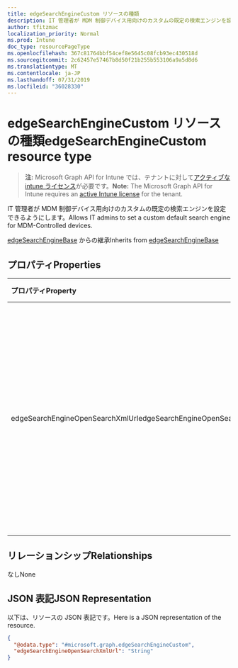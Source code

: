 ```yaml
---
title: edgeSearchEngineCustom リソースの種類
description: IT 管理者が MDM 制御デバイス用向けのカスタムの既定の検索エンジンを設定できるようにします。
author: tfitzmac
localization_priority: Normal
ms.prod: Intune
doc_type: resourcePageType
ms.openlocfilehash: 367c81764bbf54cef8e5645c08fcb93ec430518d
ms.sourcegitcommit: 2c62457e57467b8d50f21b255b553106a9a5d8d6
ms.translationtype: MT
ms.contentlocale: ja-JP
ms.lasthandoff: 07/31/2019
ms.locfileid: "36028330"
---
```

# <a name="edgesearchenginecustom-resource-type"></a><span data-ttu-id="60b7c-103">edgeSearchEngineCustom リソースの種類</span><span class="sxs-lookup"><span data-stu-id="60b7c-103">edgeSearchEngineCustom resource type</span></span>

> <span data-ttu-id="60b7c-104">**注:** Microsoft Graph API for Intune では、テナントに対して[アクティブな intune ライセンス](https://go.microsoft.com/fwlink/?linkid=839381)が必要です。</span><span class="sxs-lookup"><span data-stu-id="60b7c-104">**Note:** The Microsoft Graph API for Intune requires an [active Intune license](https://go.microsoft.com/fwlink/?linkid=839381) for the tenant.</span></span>

<span data-ttu-id="60b7c-105">IT 管理者が MDM 制御デバイス用向けのカスタムの既定の検索エンジンを設定できるようにします。</span><span class="sxs-lookup"><span data-stu-id="60b7c-105">Allows IT admins to set a custom default search engine for MDM-Controlled devices.</span></span>


<span data-ttu-id="60b7c-106">[edgeSearchEngineBase](../resources/intune-deviceconfig-edgesearchenginebase.md) からの継承</span><span class="sxs-lookup"><span data-stu-id="60b7c-106">Inherits from [edgeSearchEngineBase](../resources/intune-deviceconfig-edgesearchenginebase.md)</span></span>

## <a name="properties"></a><span data-ttu-id="60b7c-107">プロパティ</span><span class="sxs-lookup"><span data-stu-id="60b7c-107">Properties</span></span>
|<span data-ttu-id="60b7c-108">プロパティ</span><span class="sxs-lookup"><span data-stu-id="60b7c-108">Property</span></span>|<span data-ttu-id="60b7c-109">型</span><span class="sxs-lookup"><span data-stu-id="60b7c-109">Type</span></span>|<span data-ttu-id="60b7c-110">説明</span><span class="sxs-lookup"><span data-stu-id="60b7c-110">Description</span></span>|
|:---|:---|:---|
|<span data-ttu-id="60b7c-111">edgeSearchEngineOpenSearchXmlUrl</span><span class="sxs-lookup"><span data-stu-id="60b7c-111">edgeSearchEngineOpenSearchXmlUrl</span></span>|<span data-ttu-id="60b7c-112">文字列型 (String)</span><span class="sxs-lookup"><span data-stu-id="60b7c-112">String</span></span>|<span data-ttu-id="60b7c-113">短縮名と検索エンジンの URL が最低限含まれる OpenSearch xml ファイルが入っている https リンクを指します。</span><span class="sxs-lookup"><span data-stu-id="60b7c-113">Points to a https link containing the OpenSearch xml file that contains, at minimum, the short name and the URL to the search Engine.</span></span>|

## <a name="relationships"></a><span data-ttu-id="60b7c-114">リレーションシップ</span><span class="sxs-lookup"><span data-stu-id="60b7c-114">Relationships</span></span>
<span data-ttu-id="60b7c-115">なし</span><span class="sxs-lookup"><span data-stu-id="60b7c-115">None</span></span>

## <a name="json-representation"></a><span data-ttu-id="60b7c-116">JSON 表記</span><span class="sxs-lookup"><span data-stu-id="60b7c-116">JSON Representation</span></span>
<span data-ttu-id="60b7c-117">以下は、リソースの JSON 表記です。</span><span class="sxs-lookup"><span data-stu-id="60b7c-117">Here is a JSON representation of the resource.</span></span>
<!-- {
  "blockType": "resource",
  "@odata.type": "microsoft.graph.edgeSearchEngineCustom"
}
-->
``` json
{
  "@odata.type": "#microsoft.graph.edgeSearchEngineCustom",
  "edgeSearchEngineOpenSearchXmlUrl": "String"
}
```



